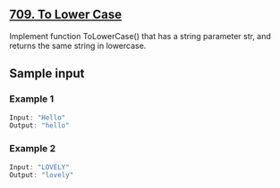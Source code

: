 ## [709. To Lower Case](https://leetcode.com/problems/to-lower-case/)
 Implement function ToLowerCase() that has a string parameter str, and returns the same string in lowercase.

 ## Sample input
 ### Example 1
 ```c
 Input: "Hello"
 Output: "hello"
 ```
 ### Example 2
 ```c
 Input: "LOVELY"
 Output: "lovely"
 ```